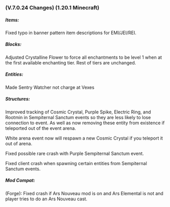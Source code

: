 ### **(V.7.0.24 Changes) (1.20.1 Minecraft)**

##### Items:
Fixed typo in banner pattern item descriptions for EMI/JEI/REI.

##### Blocks:
Adjusted Crystalline Flower to force all enchantments to be level 1 when at the first available enchanting tier.
 Rest of tiers are unchanged.

##### Entities:
Made Sentry Watcher not charge at Vexes

##### Structures:
Improved tracking of Cosmic Crystal, Purple Spike, Electric Ring, and Rootmin in Sempiternal Sanctum events so they are less likely to lose connection to event.
 As well as now removing these entity from existence if teleported out of the event arena.

White arena event now will respawn a new Cosmic Crystal if you teleport it out of arena.

Fixed possible rare crash with Purple Sempiternal Sanctum event.

Fixed client crash when spawning certain entities from Sempiternal Sanctum events.

##### Mod Compat: 
(Forge): Fixed crash if Ars Nouveau mod is on and Ars Elemental is not and player tries to do an Ars Nouveau cast.
